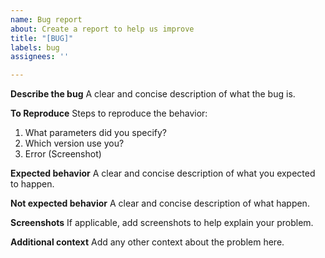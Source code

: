 ```yaml
---
name: Bug report
about: Create a report to help us improve
title: "[BUG]"
labels: bug
assignees: ''

---
```


**Describe the bug**
A clear and concise description of what the bug is.

**To Reproduce**
Steps to reproduce the behavior:
1. What parameters did you specify?
2. Which version use you?
3. Error (Screenshot)

**Expected behavior**
A clear and concise description of what you expected to happen.

**Not expected behavior**
A clear and concise description of what happen.

**Screenshots**
If applicable, add screenshots to help explain your problem.

**Additional context**
Add any other context about the problem here.
